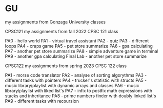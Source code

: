 # GU
my assignments from Gonzaga University classes

CPSC121
  my assignments from fall 2022 CPSC 121 class

  PA0 - hello world
  PA1 - virtual travel assistant
  PA2 - quiz
  PA3 - different loops
  PA4 - craps game
  PA5 - pet store summarize
  PA6 - gpa calculating
  PA7 - another pet store summarize
  PA8 - simple adventure game in terminal
  PA9 - another gpa calculating
  Final Lab - another pet store summarize
  
CPSC122
  my assignments from spring 2023 CPSC 122 class

  PA1 - morse code translator
  PA2 - analyse of sorting algorythms
  PA3 - different tasks with pointers
  PA4 - trucker's statistic with structs
  PA5 - music library/playlist with dynamic arrays and classes
  PA6 - music library/playlist with liked list's
  PA7 - infix to postfix math expressions with stacks and inheritance
  PA8 - prime numbers finder with doubly linked list's
  PA9 - different tasks with recoursion
